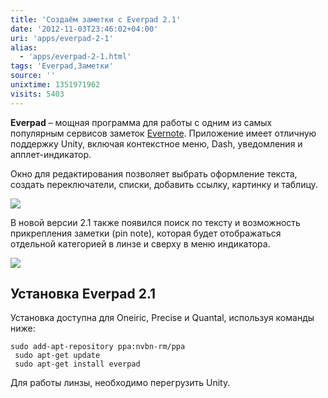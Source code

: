 ```yaml
---
title: 'Создаём заметки с Everpad 2.1'
date: '2012-11-03T23:46:02+04:00'
uri: 'apps/everpad-2-1'
alias: 
  - 'apps/everpad-2-1.html'
tags: 'Everpad,Заметки'
source: ''
unixtime: 1351971962
visits: 5403
---
```

**Everpad** – мощная программа для работы с одним из самых популярным сервисов заметок [Evernote](https://www.evernote.com). Приложение имеет отличную поддержку Unity, включая контекстное меню, Dash, уведомления и апплет-индикатор.

Окно для редактирования позволяет выбрать оформление текста, создать переключатели, списки, добавить ссылку, картинку и таблицу.

[![](img/2012/11/03/23-00/everpad-8151478047-o.jpg)](img/2012/11/03/23-00/everpad-8151478047-o.jpg)

В новой версии 2.1 также появился поиск по тексту и возможность прикрепления заметки (pin note), которая будет отображаться отдельной категорией в линзе и сверху в меню индикатора.

[![](img/2012/11/03/23-00/everpad-2-8151477287-o.jpg)](img/2012/11/03/23-00/everpad-2-8151477287-o.jpg)

## Установка Everpad 2.1

Установка доступна для Oneiric, Precise и Quantal, используя команды ниже:

```
sudo add-apt-repository ppa:nvbn-rm/ppa
 sudo apt-get update
 sudo apt-get install everpad
```

Для работы линзы, необходимо перегрузить Unity.
